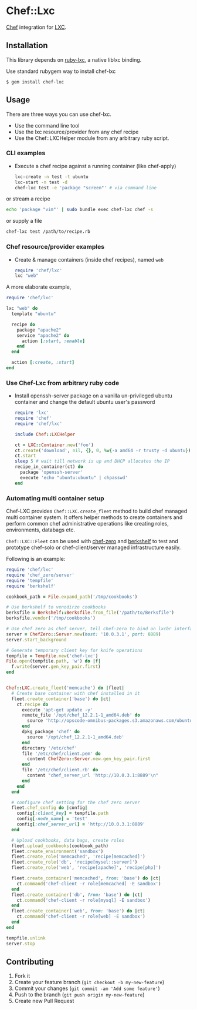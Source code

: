 # Chef::Lxc

[Chef](http://www.getchef.com/) integration for [LXC](http://linuxcontainers.org/).

## Installation
This library depends on [ruby-lxc](https://github.com/lxc/ruby-lxc), a native liblxc binding.

Use standard rubygem way to install chef-lxc

    $ gem install chef-lxc

## Usage

There are three ways you can use chef-lxc.
* Use the command line tool
* Use the lxc resource/provider from any chef recipe
* Use the Chef::LXCHelper module from any arbitrary ruby script.

### CLI examples

- Execute a chef recipe against a running container (like chef-apply)
  ```sh
  lxc-create -n test -t ubuntu
  lxc-start -n test -d
  chef-lxc test -e 'package "screen"' # via command line
  ```
or stream a recipe
  ```sh
  echo 'package "vim"' | sudo bundle exec chef-lxc chef -s
  ```
or supply a file
  ```sh
  chef-lxc test /path/to/recipe.rb
  ```
### Chef resource/provider examples

- Create & manage containers (inside chef recipes), named `web`
  ```ruby
  require 'chef/lxc'
  lxc "web"
  ```
A more elaborate example,
  ```ruby
  require 'chef/lxc'

  lxc "web" do
    template "ubuntu"

    recipe do
      package "apache2"
      service "apache2" do
        action [:start, :enable]
      end
    end

    action [:create, :start]
  end
  ```

### Use Chef-Lxc from arbitrary ruby code
- Install openssh-server package on a vanilla un-privileged ubuntu container and change the default ubuntu user's password

  ```ruby
  require 'lxc'
  require 'chef'
  require 'chef/lxc'

  include Chef::LXCHelper

  ct = LXC::Container.new('foo')
  ct.create('download', nil, {}, 0, %w{-a amd64 -r trusty -d ubuntu}) # reference: http://www.rubydoc.info/gems/ruby-lxc/LXC/Container#create-instance_method
  ct.start
  sleep 5 # wait till network is up and DHCP allocates the IP
  recipe_in_container(ct) do
    package 'openssh-server'
    execute 'echo "ubuntu:ubuntu" | chpasswd'
  end
  ```

### Automating multi container setup
Chef-LXC provides `Chef::LXC.create_fleet` method to build chef managed
multi container system. It offers helper methods to create containers and perform common 
chef administrative operations like creating roles, environments, databags etc. 

`Chef::LXC::Fleet` can be used with [chef-zero](https://github.com/chef/chef-zero)
and [berkshelf](http://berkshelf.com/) to test and prototype chef-solo or chef-client/server
managed infrastructure easily.

Following is an example:

  ```ruby
  require 'chef/lxc'
  require 'chef_zero/server'
  require 'tempfile'
  require 'berkshelf'

  cookbook_path = File.expand_path('/tmp/cookbooks')

  # Use berkshelf to venodirze cookbooks
  berksfile = Berkshelf::Berksfile.from_file('/path/to/Berksfile')
  berksfile.vendor('/tmp/cookbooks')

  # Use chef zero as chef server, tell chef-zero to bind on lxcbr interface
  server = ChefZero::Server.new(host: '10.0.3.1', port: 8889)
  server.start_background

  # Generate temporary client key for knife operations
  tempfile = Tempfile.new('chef-lxc')
  File.open(tempfile.path, 'w') do |f|
    f.write(server.gen_key_pair.first)
  end


  Chef::LXC.create_fleet('memcache') do |fleet|
    # Create base container with chef installed in it
    fleet.create_container('base') do |ct|
      ct.recipe do
        execute 'apt-get update -y'
        remote_file '/opt/chef_12.2.1-1_amd64.deb' do
          source 'http://opscode-omnibus-packages.s3.amazonaws.com/ubuntu/13.04/x86_64/chef_12.2.1-1_amd64.deb'
        end
        dpkg_package 'chef' do
          source '/opt/chef_12.2.1-1_amd64.deb'
        end
        directory '/etc/chef'
        file '/etc/chef/client.pem' do
          content ChefZero::Server.new.gen_key_pair.first
        end
        file '/etc/chef/client.rb' do
          content "chef_server_url 'http://10.0.3.1:8889'\n"
        end
      end
    end

    # configure chef setting for the chef zero server
    fleet.chef_config do |config|
      config[:client_key] = tempfile.path
      config[:node_name] = 'test'
      config[:chef_server_url] = 'http://10.0.3.1:8889'
    end

    # Upload cookbooks, data bags, create roles
    fleet.upload_cookbooks(cookbook_path)
    fleet.create_environment('sandbox')
    fleet.create_role('memcached', 'recipe[memcached]')
    fleet.create_role('db', 'recipe[mysel::server]')
    fleet.create_role('web', 'recipe[apache]', 'recipe[php]')

    fleet.create_container('memcached', from: 'base') do |ct|
      ct.command('chef-client -r role[memcached] -E sandbox')
    end
    fleet.create_container('db', from: 'base') do |ct|
      ct.command('chef-client -r role[mysql] -E sandbox')
    end
    fleet.create_container('web', from: 'base') do |ct|
      ct.command('chef-client -r role[web] -E sandbox')
    end
  end

  tempfile.unlink
  server.stop
  ```


## Contributing

1. Fork it
2. Create your feature branch (`git checkout -b my-new-feature`)
3. Commit your changes (`git commit -am 'Add some feature'`)
4. Push to the branch (`git push origin my-new-feature`)
5. Create new Pull Request
